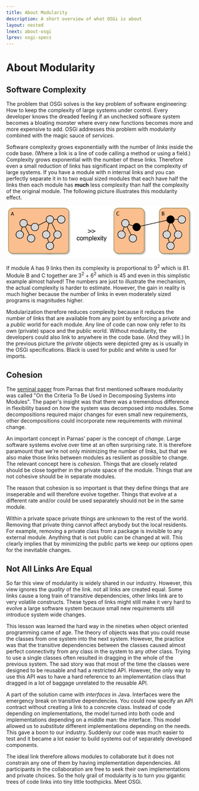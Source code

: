 ```yaml
---
title: About Modularity
description: A short overview of what OSGi is about
layout: nested
lnext: about-osgi
lprev: osgi-specs
---
```

# About Modularity

## Software Complexity

The problem that OSGi solves is the key problem of software engineering: How to keep the complexity of large systems under control. Every developer knows the dreaded feeling if an unchecked software system becomes a bloating monster where every new functions becomes more and more expensive to add. OSGi addresses this problem with _modularity_ combined with the magic sauce of _services_.

Software complexity grows exponentially with the number of _links_ inside the code base. (Where a link is a line of code calling a method or using a field.) Complexity grows exponential with the number of these links. Therefore even a small reduction of links has significant impact on the complexity of large systems. If you have a module with n internal links and you can perfectly separate it in to two equal sized modules that each have half the links then each module has **much** less complexity than half the complexity of the original module. The following picture illustrates this modularity effect.

![Modularity and complexity](img/complexity-1.png)

If module A has 9 links then its complexity is proportional to 9<sup>2</sup> which is 81. Module B and C together are 3<sup>2</sup> + 6<sup>2</sup> which is 45 and even in this simplistic example almost halved! The numbers are just to illustrate the mechanism, the actual complexity is harder to estimate. However, the gain in reality is much higher because the number of links in even moderately sized programs is magnitudes higher.  

Modularization therefore reduces complexity because it reduces the number of links that are available from any point by enforcing a _private_ and a _public_ world for each module. Any line of code can now only refer to its own (private) space and the public world. Without modularity, the developers could also link to anywhere in the code base. (And they will.) In the previous picture the _private_ objects were depicted grey as is usually in the OSGi specifications. Black is used for public and white is used for imports.  

## Cohesion
The [seminal paper][parnas] from Parnas that first mentioned software modularity was called "On the Criteria To Be Used in Decomposing Systems into Modules". The paper's insight was that there was a tremendous difference in flexibility based on _how_ the system was decomposed into modules. Some decompositions required major changes for even small new requirements, other decompositions could incorporate new requirements with minimal change. 

An important concept in Parnas' paper is the concept of _change_. Large software systems evolve over time at an often surprising rate. It is therefore paramount that we're not only minimizing the number of links, but that we also make those links between modules as resilient as possible to change. The relevant concept here is _cohesion_. Things that are closely related should be close together in the private space of the module. Things that are not cohesive should be in separate modules.

The reason that cohesion is so important is that they define things that are inseperable and will therefore evolve together. Things that evolve at a different rate and/or could be used separately should not be in the same module.  
   
Within a private space private things are unknown to the rest of the world. Removing that private thing cannot affect anybody but the local residents. For example, removing a private class from a package is invisible to any external module. Anything that is not public can be changed at will. This clearly implies that by minimizing the public parts we keep our options open for the inevitable changes.     

## Not All Links Are Equal

So far this view of modularity is widely shared in our industry. However, this view ignores the _quality_ of the link. not all links are created equal. Some links cause a long train of transitive dependencies, other links link are to very volatile constructs. These types of links might still make it very hard to evolve a large software system because small new requirements still introduce system wide changes.

This lesson was learned the hard way in the nineties when object oriented programming came of age. The theory of objects was that you could reuse the classes from one system into the next system. However, the practice was that the transitive dependencies between the classes caused almost perfect connectivity from any class in the system to any other class. Trying to use a single classes often resulted in dragging in the whole of the previous system. The sad story was that most of the time the classes were designed to be reusable and had a restricted API. However, the only way to use this API was to have a hard reference to an implementation class that dragged in a lot of baggage unrelated to the reusable API. 

A part of the solution came with _interfaces_ in Java. Interfaces were the emergency break on transitive dependencies. You could now specify an API contract without creating a link to a concrete class. Instead of code depending on implementations, the model turned into both code and implementations depending on a middle man: the interface. This model allowed us to _substitute_ different implementations depending on the needs. This gave a boon to our industry. Suddenly our code was much easier to test and it became a lot easier to build systems out of separately developed components. 

The ideal link therefore allows modules to collaborate but it does not constrain any one of them by having implementation dependencies. All participants in the collaboration are free to seek their own implementations and private choices. So the holy grail of modularity is to turn you gigantic trees of code links into tiny little toothpicks. Meet OSGi.

[parnas]: https://www.cs.umd.edu/class/spring2003/cmsc838p/Design/criteria.pdf
